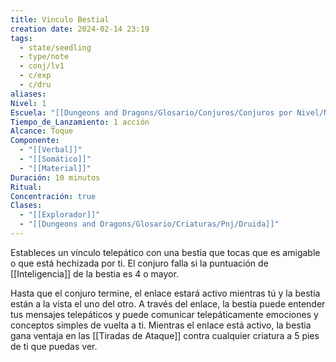 ```yaml
---
title: Vinculo Bestial
creation date: 2024-02-14 23:19
tags:
  - state/seedling
  - type/note
  - conj/lv1
  - c/exp
  - c/dru
aliases: 
Nivel: 1
Escuela: "[[Dungeons and Dragons/Glosario/Conjuros/Conjuros por Nivel/Nivel 4/Adivinación|Adivinación]]"
Tiempo_de_Lanzamiento: 1 acción
Alcance: Toque
Componente:
  - "[[Verbal]]"
  - "[[Somático]]"
  - "[[Material]]"
Duración: 10 minutos
Ritual: 
Concentración: true
Clases:
  - "[[Explorador]]"
  - "[[Dungeons and Dragons/Glosario/Criaturas/Pnj/Druida]]"
---
```

Estableces un vínculo telepático con una bestia que tocas que es amigable o que está hechizada por ti. El conjuro falla si la puntuación de [[Inteligencia]] de la bestia es 4 o mayor.

Hasta que el conjuro termine, el enlace estará activo mientras tú y la bestia están a la vista el uno del otro. A través del enlace, la bestia puede entender tus mensajes telepáticos y puede comunicar telepáticamente emociones y conceptos simples de vuelta a ti. Mientras el enlace está activo, la bestia gana ventaja en las [[Tiradas de Ataque]] contra cualquier criatura a 5 pies de ti que puedas ver.
